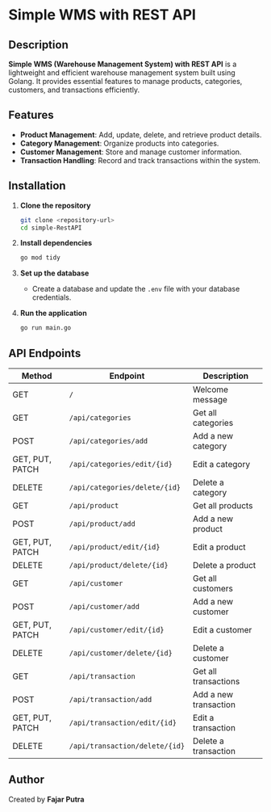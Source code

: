 # Simple WMS with REST API  

## Description  
**Simple WMS (Warehouse Management System) with REST API** is a lightweight and efficient warehouse management system built using Golang. It provides essential features to manage products, categories, customers, and transactions efficiently.  

## Features  
- **Product Management**: Add, update, delete, and retrieve product details.  
- **Category Management**: Organize products into categories.  
- **Customer Management**: Store and manage customer information.  
- **Transaction Handling**: Record and track transactions within the system.  

## Installation  

1. **Clone the repository**  
   ```bash
   git clone <repository-url>
   cd simple-RestAPI
   ```  

2. **Install dependencies**  
   ```bash
   go mod tidy
   ```  

3. **Set up the database**  
   - Create a database and update the `.env` file with your database credentials.  

4. **Run the application**  
   ```bash
   go run main.go
   ```  

## API Endpoints  
| Method | Endpoint                | Description                |
|--------|-------------------------|----------------------------|
| GET    | `/`                     | Welcome message            |
| GET    | `/api/categories`        | Get all categories         |
| POST   | `/api/categories/add`    | Add a new category         |
| GET, PUT, PATCH | `/api/categories/edit/{id}` | Edit a category |
| DELETE | `/api/categories/delete/{id}` | Delete a category |
| GET    | `/api/product`           | Get all products           |
| POST   | `/api/product/add`       | Add a new product         |
| GET, PUT, PATCH | `/api/product/edit/{id}` | Edit a product |
| DELETE | `/api/product/delete/{id}` | Delete a product |
| GET    | `/api/customer`          | Get all customers         |
| POST   | `/api/customer/add`      | Add a new customer       |
| GET, PUT, PATCH | `/api/customer/edit/{id}` | Edit a customer |
| DELETE | `/api/customer/delete/{id}` | Delete a customer |
| GET    | `/api/transaction`       | Get all transactions      |
| POST   | `/api/transaction/add`   | Add a new transaction    |
| GET, PUT, PATCH | `/api/transaction/edit/{id}` | Edit a transaction |
| DELETE | `/api/transaction/delete/{id}` | Delete a transaction |

## Author  
Created by **Fajar Putra**  

